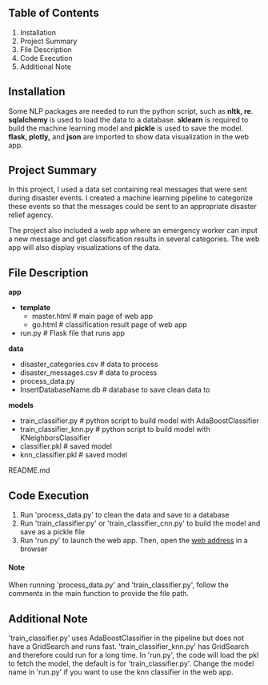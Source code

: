 ## **Table of Contents**
1. Installation
2. Project Summary
3. File Description
4. Code Execution
5. Additional Note


## **Installation**
Some NLP packages are needed to run the python script, such as **nltk, re**. **sqlalchemy** is used to load the data to a database. **sklearn** is required to build the machine learning model and **pickle** is used to save the model. **flask, plotly,** and **json** are imported to show data visualization in the web app. 


## **Project Summary**
In this project, I used a data set containing real messages that were sent during disaster events. I created a machine learning pipeline to categorize these events so that the messages could be sent to an appropriate disaster relief agency.

The project also included a web app where an emergency worker can input a new message and get classification results in several categories. The web app will also display visualizations of the data. 


## **File Description**

**app**
- **template**
    - master.html # main page of web app
    - go.html # classification result page of web app
- run.py # Flask file that runs app

**data**
- disaster_categories.csv # data to process
- disaster_messages.csv # data to process
- process_data.py
- InsertDatabaseName.db # database to save clean data to

**models**
- train_classifier.py # python script to build model with AdaBoostClassifier
- train_classifier_knn.py # python script to build model with KNeighborsClassifier
- classifier.pkl # saved model
- knn_classifier.pkl # saved model

README.md

## **Code Execution**
1. Run 'process_data.py' to clean the data and save to a database
2. Run 'train_classifier.py' or 'train_classifier_cnn.py' to build the model and save as a pickle file
3. Run 'run.py' to launch the web app. Then, open the [web address](https://view6914b2f4-3001.udacity-student-workspaces.com/) in a browser

#### **Note**
When running 'process_data.py' and 'train_classifier.py', follow the comments in the main function to provide the file path.


## **Additional Note**
'train_classifier.py' uses AdaBoostClassifier in the pipeline but does not have a GridSearch and runs fast. 
'train_classifier_knn.py' has GridSearch and therefore could run for a long time. 
In 'run.py', the code will load the pkl to fetch the model, the default is for 'train_classifier.py'. Change the model name in 'run.py' if you want to use the knn classifier in the web app.


